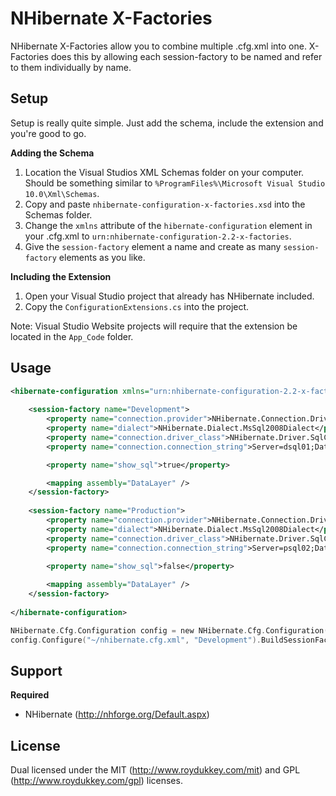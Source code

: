 NHibernate X-Factories
==========================

NHibernate X-Factories allow you to combine multiple .cfg.xml into one. X-Factories does this by allowing each session-factory to be named and refer to them individually by name.


Setup
---------

Setup is really quite simple. Just add the schema, include the extension and you're good to go.

**Adding the Schema**

1. Location the Visual Studios XML Schemas folder on your computer. Should be something similar to `%ProgramFiles%\Microsoft Visual Studio 10.0\Xml\Schemas`.
2. Copy and paste `nhibernate-configuration-x-factories.xsd` into the Schemas folder.
3. Change the `xmlns` attribute of the `hibernate-configuration` element in your .cfg.xml to `urn:nhibernate-configuration-2.2-x-factories`.
4. Give the `session-factory` element a name and create as many `session-factory` elements as you like.

**Including the Extension**

1. Open your Visual Studio project that already has NHibernate included.
2. Copy the `ConfigurationExtensions.cs` into the project.

Note: Visual Studio Website projects will require that the extension be located in the `App_Code` folder.

Usage
---------

~~~ xml
<hibernate-configuration xmlns="urn:nhibernate-configuration-2.2-x-factories">
	
	<session-factory name="Development">
		<property name="connection.provider">NHibernate.Connection.DriverConnectionProvider</property>
		<property name="dialect">NHibernate.Dialect.MsSql2008Dialect</property>
		<property name="connection.driver_class">NHibernate.Driver.SqlClientDriver</property>
		<property name="connection.connection_string">Server=dsql01;DataBase=dbDev;uid=nhDeveloper;pwd=pass1234</property>

		<property name="show_sql">true</property>

		<mapping assembly="DataLayer" />
	</session-factory>
	
	<session-factory name="Production">
		<property name="connection.provider">NHibernate.Connection.DriverConnectionProvider</property>
		<property name="dialect">NHibernate.Dialect.MsSql2008Dialect</property>
		<property name="connection.driver_class">NHibernate.Driver.SqlClientDriver</property>
		<property name="connection.connection_string">Server=psql02;DataBase=dbDev;uid=nhDeveloper;pwd=pass5678</property>
		
		<property name="show_sql">false</property>

		<mapping assembly="DataLayer" />
	</session-factory>
	
</hibernate-configuration>
~~~

~~~ c
NHibernate.Cfg.Configuration config = new NHibernate.Cfg.Configuration();
config.Configure("~/nhibernate.cfg.xml", "Development").BuildSessionFactory();
~~~

Support
-----------
**Required**

* NHibernate (http://nhforge.org/Default.aspx)


License
-----------

Dual licensed under the MIT (http://www.roydukkey.com/mit) and GPL (http://www.roydukkey.com/gpl) licenses.